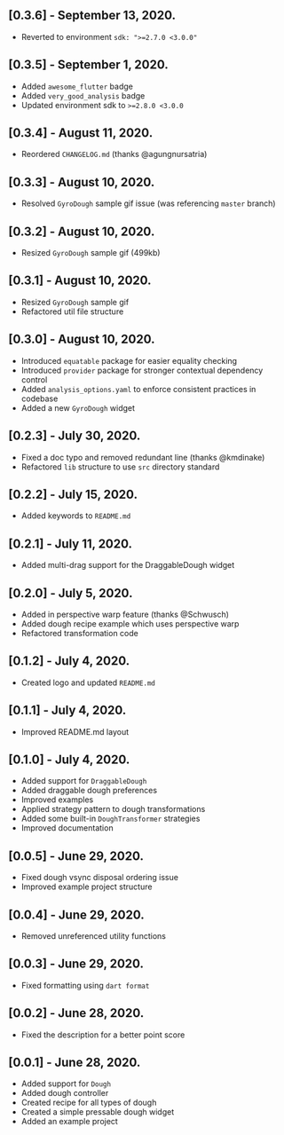 ## [0.3.6] - September 13, 2020.

- Reverted to environment `sdk: ">=2.7.0 <3.0.0"`

## [0.3.5] - September 1, 2020.

- Added `awesome_flutter` badge
- Added `very_good_analysis` badge
- Updated environment sdk to `>=2.8.0 <3.0.0`

## [0.3.4] - August 11, 2020.

- Reordered `CHANGELOG.md` (thanks @agungnursatria)

## [0.3.3] - August 10, 2020.

- Resolved `GyroDough` sample gif issue (was referencing `master` branch)

## [0.3.2] - August 10, 2020.

- Resized `GyroDough` sample gif (499kb)

## [0.3.1] - August 10, 2020.

- Resized `GyroDough` sample gif
- Refactored util file structure

## [0.3.0] - August 10, 2020.

- Introduced `equatable` package for easier equality checking
- Introduced `provider` package for stronger contextual dependency control
- Added `analysis_options.yaml` to enforce consistent practices in codebase
- Added a new `GyroDough` widget

## [0.2.3] - July 30, 2020.

- Fixed a doc typo and removed redundant line (thanks @kmdinake)
- Refactored `lib` structure to use `src` directory standard

## [0.2.2] - July 15, 2020.

- Added keywords to `README.md`

## [0.2.1] - July 11, 2020.

- Added multi-drag support for the DraggableDough widget

## [0.2.0] - July 5, 2020.

- Added in perspective warp feature (thanks @Schwusch)
- Added dough recipe example which uses perspective warp
- Refactored transformation code

## [0.1.2] - July 4, 2020.

- Created logo and updated `README.md`

## [0.1.1] - July 4, 2020.

- Improved README.md layout

## [0.1.0] - July 4, 2020.

- Added support for `DraggableDough`
- Added draggable dough preferences
- Improved examples
- Applied strategy pattern to dough transformations
- Added some built-in `DoughTransformer` strategies
- Improved documentation

## [0.0.5] - June 29, 2020.

- Fixed dough vsync disposal ordering issue
- Improved example project structure

## [0.0.4] - June 29, 2020.

- Removed unreferenced utility functions

## [0.0.3] - June 29, 2020.

- Fixed formatting using `dart format`

## [0.0.2] - June 28, 2020.

- Fixed the description for a better point score

## [0.0.1] - June 28, 2020.

- Added support for `Dough`
- Added dough controller
- Created recipe for all types of dough
- Created a simple pressable dough widget
- Added an example project
